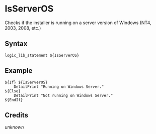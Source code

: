 # IsServerOS

Checks if the installer is running on a server version of Windows (NT4, 2003, 2008, etc.)

## Syntax

	logic_lib_statement ${IsServerOS}

## Example

	${If} ${IsServerOS}
		DetailPrint "Running on Windows Server."
	${Else}
		DetailPrint "Not running on Windows Server."
	${EndIf}

## Credits

*unknown*
